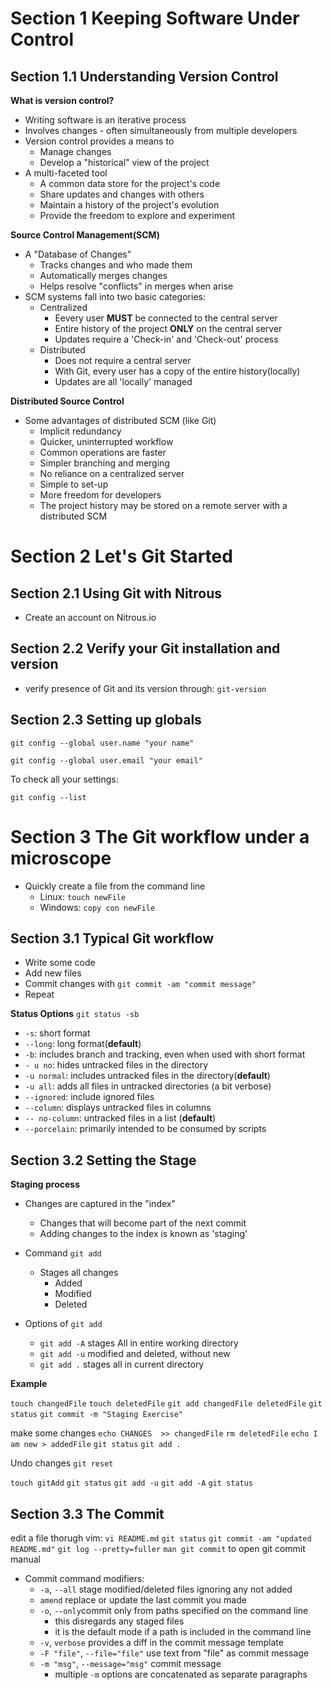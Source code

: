# Section 1 Keeping Software Under Control

## Section 1.1 Understanding Version Control

**What is version control?**

* Writing software is an iterative process
* Involves changes - often simultaneously from multiple developers
* Version control provides a means to
   * Manage changes
   * Develop a "historical" view of the project
* A multi-faceted tool
   * A common data store for the project's code
   * Share updates and changes with others
   * Maintain a history of the project's evolution
   * Provide the freedom to explore and experiment
   
**Source Control Management(SCM)**

* A "Database of Changes"
   * Tracks changes and who made them
   * Automatically merges changes
   * Helps resolve "conflicts" in merges when arise
* SCM systems fall into two basic categories:
   * Centralized
     * Eevery user **MUST** be connected to the central server
     * Entire history of the project **ONLY** on the central server
     * Updates require a 'Check-in' and 'Check-out' process
   * Distributed
     * Does not require a central server
     * With Git, every user has a copy of the entire history(locally)
     * Updates are all 'locally' managed

**Distributed Source Control**

* Some advantages of distributed SCM (like Git)
  * Implicit redundancy
  * Quicker, uninterrupted workflow
  * Common operations are faster
  * Simpler branching and merging
  * No reliance on a centralized server
  * Simple to set-up
  * More freedom for developers
  * The project history may be stored on a remote server with a distributed SCM

# Section 2 Let's Git Started

## Section 2.1 Using Git with Nitrous

* Create an account on Nitrous.io

## Section 2.2 Verify your Git installation and version

* verify presence of Git and its version through: `git-version`

## Section 2.3 Setting up globals

`git config --global user.name "your name"`

`git config --global user.email "your email"`

To check all your settings:

`git config --list` 


# Section 3 The Git workflow under a microscope

* Quickly create a file from the command line
  * Linux: `touch newFile`
  * Windows: `copy con newFile`

## Section 3.1 Typical Git workflow

* Write some code
* Add new files
* Commit changes with `git commit -am "commit message"`
* Repeat

**Status Options** `git status -sb`

* `-s`: short format
* `--long`: long format(**default**)
* `-b`: includes branch and tracking, even when used with short format
* `- u no`: hides untracked files in the directory
* `-u normal`: includes untracked files in the directory(**default**)
* `-u all`: adds all files in untracked directories (a bit verbose)
* `--ignored`: include ignored files
* `--column`: displays untracked files in columns
* `-- no-column`: untracked files in a list (**default**)
* `--porcelain`: primarily intended to be consumed by scripts

## Section 3.2 Setting the Stage

**Staging process**

* Changes are captured in the "index"
   * Changes that will become part of the next commit
   * Adding changes to the index is known as 'staging'

* Command `git add`
  * Stages all changes
     * Added
     * Modified
     * Deleted
     
 * Options of `git add`
    * `git add -A` stages All in entire working directory
    * `git add -u` modified and deleted, without new
    * `git add .` stages all in current directory
     
 **Example**
 
 `touch changedFile`
 `touch deletedFile`
 `git add changedFile deletedFile`
 `git status`
 `git commit -m "Staging Exercise"`

make some changes
`echo CHANGES  >> changedFile`
`rm deletedFile`
`echo I am new > addedFile`
`git status`
`git add .`

Undo changes
`git reset`

`touch gitAdd`
`git status`
`git add -u`
`git add -A`
`git status`

## Section 3.3 The Commit

edit a file thorugh vim:
`vi README.md`
`git status`
`git commit -am "updated README.md"`
`git log --pretty=fuller`
`man git commit` to open git commit manual

* Commit command modifiers:
  * `-a`, `--all` stage modified/deleted files ignoring any not added
  * `amend` replace or update the last commit you made
  * `-o`, `--only`commit only from paths specified on the command line
      * this disregards any staged files
      * it is the default mode if a path is included in the command line
  * `-v`, `verbose` provides a diff in the commit message template
  * `-F "file"`, `--file="file"` use text from "file" as commit message
  * `-m "msg"`, `--message="msg"` commit message
       * multiple `-m` options are concatenated as separate paragraphs
       

